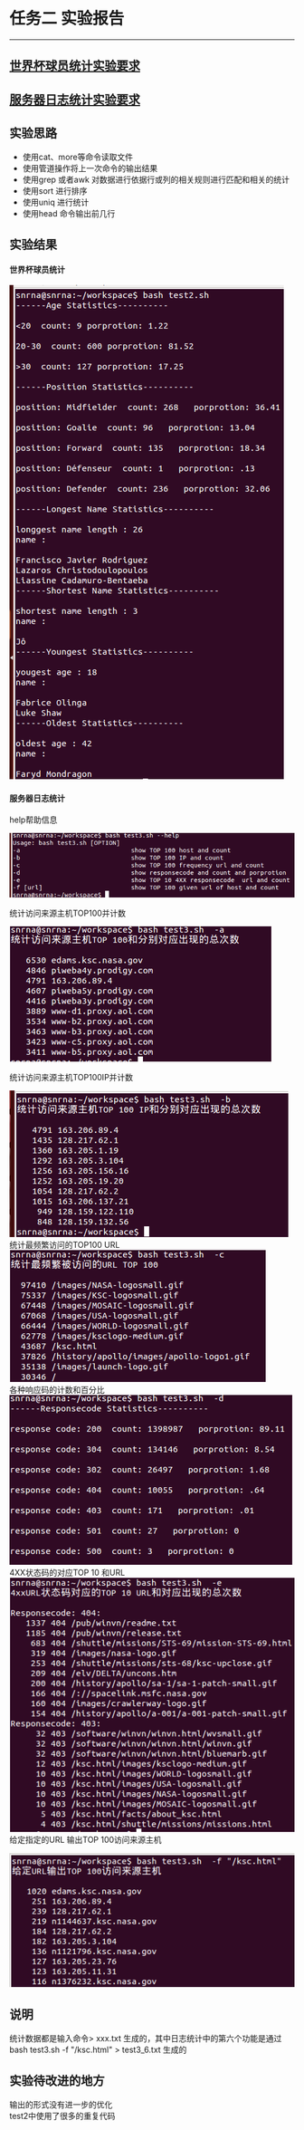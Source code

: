 # 任务二 实验报告  
 
----  
 
## [世界杯球员统计实验要求](https://sec.cuc.edu.cn/huangwei/course/LinuxSysAdmin/chap0x04.exp.md.html#/3)  

## [服务器日志统计实验要求](https://sec.cuc.edu.cn/huangwei/course/LinuxSysAdmin/chap0x04.exp.md.html#/4)   
  
## 实验思路   
  
- 使用cat、more等命令读取文件  
- 使用管道操作将上一次命令的输出结果
- 使用grep 或者awk 对数据进行依据行或列的相关规则进行匹配和相关的统计
- 使用sort 进行排序
- 使用uniq 进行统计
- 使用head 命令输出前几行
  
## 实验结果 

#### 世界杯球员统计

![help](images/ex2/1.png)
  
#### 服务器日志统计 
  
help帮助信息  

![test_image](images/ex3/0.png)  
  
统计访问来源主机TOP100并计数

![](images/ex3/1.png)   
  
统计访问来源主机TOP100IP并计数 

![](images/ex3/2.png)  
统计最频繁访问的TOP100 URL  
![](images/ex3/3.png)   
各种响应码的计数和百分比   
![](images/ex3/4.png)  
4XX状态码的对应TOP 10 和URL  
![](images/ex3/5.png)  
给定指定的URL 输出TOP 100访问来源主机  
  
![](images/ex3/6.png)    

## 说明   

统计数据都是输入命令> xxx.txt 生成的，其中日志统计中的第六个功能是通过 bash test3.sh -f "/ksc.html" > test3_6.txt 生成的
 
## 实验待改进的地方   
 
输出的形式没有进一步的优化  
test2中使用了很多的重复代码
